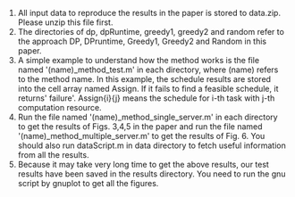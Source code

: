 1. All input data to reproduce the results in the paper is stored to data.zip. Please unzip this file first.
2. The directories of dp, dpRuntime, greedy1, greedy2 and random refer to the approach DP, DPruntime, Greedy1, Greedy2 and Random in this paper. 
3. A simple example to understand how the method works is the file named '(name)_method_test.m' in each directory, where (name) refers to the method name. In this example, the schedule results are stored into the cell array named Assign. If it fails to find a feasible schedule, it returns' failure'. Assign{i}{j} means the schedule for i-th task with j-th computation resource. 
4. Run the file named '(name)_method_single_server.m' in each directory to get the results of Figs. 3,4,5 in the paper and run the file named '(name)_method_multiple_server.m' to get the results of Fig. 6. You should also run dataScript.m in data directory to fetch useful information from all the results. 
6. Because it may take very long time to get the above results, our test results have been saved in the results directory. You need to run the gnu script by gnuplot to get all the figures. 
